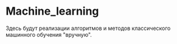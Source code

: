 # Machine_learning
Здесь будут реализации алгоритмов и методов классического машинного обучения "вручную". 
